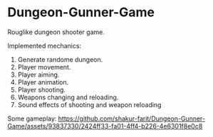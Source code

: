 # Dungeon-Gunner-Game
Rouglike dungeon shooter game.

Implemented mechanics:
 1. Generate randome dungeon.
 2. Player movement.
 3. Player aiming.
 4. Player animation.
 5. Player shooting.
 6. Weapons changing and reloading.
 7. Sound effects of shooting and weapon reloading 

Some gameplay:
https://github.com/shakur-farit/Dungeon-Gunner-Game/assets/93837330/2424ff33-fa01-4ff4-b226-4e6301f8e0c8

